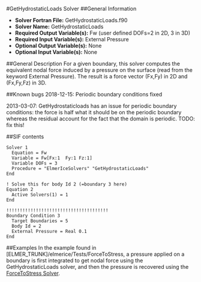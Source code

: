 #GetHydrostaticLoads Solver
##General Information
- **Solver Fortran File:** GetHydrostaticLoads.f90
- **Solver Name:** GetHydrostaticLoads
- **Required Output Variable(s):** Fw (user defined DOFs=2 in 2D, 3 in 3D)
- **Required Input Variable(s):** External Pressure
- **Optional Output Variable(s):** None
- **Optional Input Variable(s):** None

##General Description
For a given boundary, this solver computes the equivalent nodal force induced by a pressure on the surface (read from the keyword External Pressure). The result is a force vector (Fx,Fy) in 2D and (Fx,Fy,Fz) in 3D.

##Known bugs
2018-12-15: Periodic boundary conditions fixed

2013-03-07: GetHydrostaticloads has an issue for periodic boundary conditions: the force is half what it should be on the periodic boundary whereas the residual account for the fact that the domain is periodic. TODO: fix this!

##SIF contents
```
Solver 1
  Equation = Fw
  Variable = Fw[Fx:1  Fy:1 Fz:1]
  Variable DOFs = 3
  Procedure = "ElmerIceSolvers" "GetHydrostaticLoads"
End

! Solve this for body Id 2 (=boundary 3 here)
Equation 2
  Active Solvers(1) = 1
End

!!!!!!!!!!!!!!!!!!!!!!!!!!!!!!!!!!!!!!
Boundary Condition 3
  Target Boundaries = 5
  Body Id = 2
  External Pressure = Real 0.1
End
```

##Examples
In the example found in [ELMER_TRUNK]/elmerice/Tests/ForceToStress, a pressure applied on a boundary is first integrated to get nodal force using the GetHydrostaticLoads solver, and then the pressure is recovered using the [ForceToStress Solver](./ForceToStress.md).
